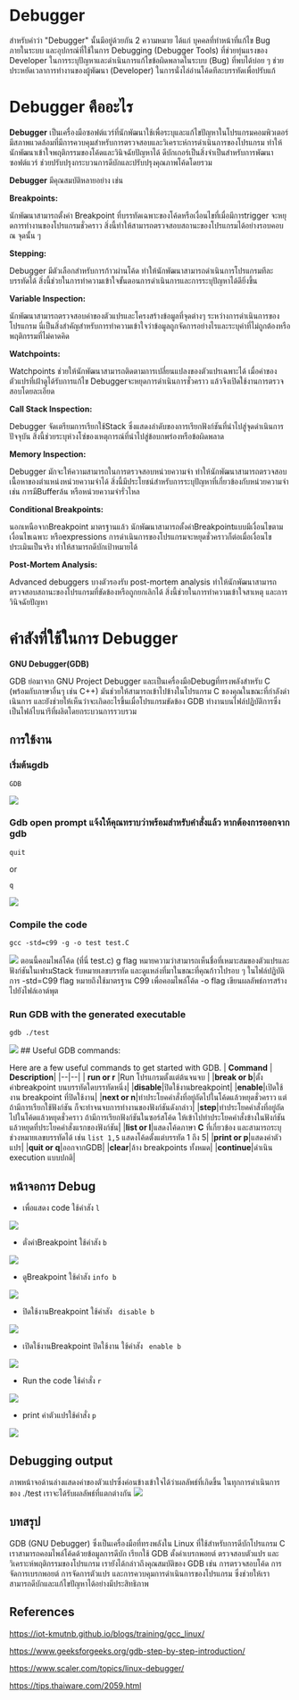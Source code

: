 # Debugger

สำหรับคำว่า "Debugger"  นั้นมีอยู่ด้วยกัน 2  ความหมาย ได้แก่ บุคคลที่ทำหน้าที่แก้ไข Bug  ภายในระบบ และอุปกรณ์ที่ใช้ในการ Debugging (Debugger Tools)  ที่ช่วยทุ่นแรงของ Developer  ในการระบุปัญหาและดำเนินการแก้ไขข้อผิดพลาดในระบบ (Bug)  ที่พบได้บ่อย ๆ ช่วยประหยัดเวลาการทำงานของผู้พัฒนา (Developer)  ในการนั่งไล่อ่านโค้ดทีละบรรทัดเพื่อปรับแก้
# Debugger คืออะไร

**Debugger**  เป็นเครื่องมือซอฟต์แวร์ที่นักพัฒนาใช้เพื่อระบุและแก้ไขปัญหาในโปรแกรมคอมพิวเตอร์ มีสภาพแวดล้อมที่มีการควบคุมสําหรับการตรวจสอบและวิเคราะห์การดําเนินการของโปรแกรม ทําให้นักพัฒนาเข้าใจพฤติกรรมของโค้ดและวินิจฉัยปัญหาได้ ดีบักเกอร์เป็นสิ่งจําเป็นสําหรับการพัฒนาซอฟต์แวร์ ช่วยปรับปรุงกระบวนการดีบักและปรับปรุงคุณภาพโค้ดโดยรวม

**Debugger** มีคุณสมบัติหลายอย่าง เช่น

**Breakpoints:**

นักพัฒนาสามารถตั้งค่า Breakpoint ที่บรรทัดเฉพาะของโค้ดหรือเงื่อนไขที่เมื่อมีการtrigger จะหยุดการทํางานของโปรแกรมชั่วคราว สิ่งนี้ทําให้สามารถตรวจสอบสถานะของโปรแกรมได้อย่างรอบคอบ ณ จุดนั้น ๆ

**Stepping:**

Debugger มีตัวเลือกสําหรับการก้าวผ่านโค้ด ทําให้นักพัฒนาสามารถดําเนินการโปรแกรมทีละบรรทัดได้ สิ่งนี้ช่วยในการทําความเข้าใจขั้นตอนการดําเนินการและการระบุปัญหาได้ดียิ่งขึ้น

**Variable Inspection:**

นักพัฒนาสามารถตรวจสอบค่าของตัวแปรและโครงสร้างข้อมูลที่จุดต่างๆ ระหว่างการดําเนินการของโปรแกรม นี่เป็นสิ่งสําคัญสําหรับการทําความเข้าใจว่าข้อมูลถูกจัดการอย่างไรและระบุค่าที่ไม่ถูกต้องหรือพฤติกรรมที่ไม่คาดคิด

**Watchpoints:**

Watchpoints ช่วยให้นักพัฒนาสามารถติดตามการเปลี่ยนแปลงของตัวแปรเฉพาะได้ เมื่อค่าของตัวแปรที่เฝ้าดูได้รับการแก้ไข Debuggerจะหยุดการดําเนินการชั่วคราว แล้วจึงเปิดใช้งานการตรวจสอบโดยละเอียด

**Call Stack Inspection:**

Debugger จัดเตรียมการเรียกใช้Stack ซึ่งแสดงลําดับของการเรียกฟังก์ชันที่นําไปสู่จุดดําเนินการปัจจุบัน สิ่งนี้ช่วยระบุห่วงโซ่ของเหตุการณ์ที่นําไปสู่ข้อบกพร่องหรือข้อผิดพลาด

**Memory Inspection:**

Debugger มักจะให้ความสามารถในการตรวจสอบหน่วยความจํา ทําให้นักพัฒนาสามารถตรวจสอบเนื้อหาของตําแหน่งหน่วยความจําได้ สิ่งนี้มีประโยชน์สําหรับการระบุปัญหาที่เกี่ยวข้องกับหน่วยความจํา เช่น การมีBufferล้น หรือหน่วยความจํารั่วไหล

**Conditional Breakpoints:**

นอกเหนือจากBreakpoint มาตรฐานแล้ว นักพัฒนาสามารถตั้งค่าBreakpointแบบมีเงื่อนไขตามเงื่อนไขเฉพาะ หรือexpressions การดําเนินการของโปรแกรมจะหยุดชั่วคราวก็ต่อเมื่อเงื่อนไขประเมินเป็นจริง ทําให้สามารถดีบักเป้าหมายได้

**Post-Mortem Analysis:**

Advanced debuggers  บางตัวรองรับ  post-mortem analysis  ทําให้นักพัฒนาสามารถตรวจสอบสถานะของโปรแกรมที่ขัดข้องหรือถูกยกเลิกได้ สิ่งนี้ช่วยในการทําความเข้าใจสาเหตุ  และการวินิจฉัยปัญหา

# คำสังที่ใช้ในการ  Debugger

**GNU Debugger(GDB)**

GDB ย่อมาจาก GNU Project Debugger และเป็นเครื่องมือDebugที่ทรงพลังสําหรับ C (พร้อมกับภาษาอื่นๆ เช่น C++) มันช่วยให้สามารถเข้าไปข้างในโปรแกรม C ของคุณในขณะที่กําลังดําเนินการ และยังช่วยให้เห็นว่าจะเกิดอะไรขึ้นเมื่อโปรแกรมขัดข้อง GDB ทํางานบนไฟล์ปฏิบัติการซึ่งเป็นไฟล์ไบนารีที่ผลิตโดยกระบวนการรวบรวม

## การใช้งาน

 ### เริ่มต้นgdb
`GDB`

<img src="https://media.geeksforgeeks.org/wp-content/uploads/20231215171225/304.webp">

### Gdb open prompt  แจ้งให้คุณทราบว่าพร้อมสําหรับคําสั่งแล้ว หากต้องการออกจาก gdb 

    quit
or

    q

<img src="https://media.geeksforgeeks.org/wp-content/uploads/20231215171324/quit_gdb.png">

### Compile the code

    gcc -std=c99 -g -o test test.C
<img src="https://media.geeksforgeeks.org/wp-content/uploads/20231215171445/306.webp">
ตอนนี้คอมไพล์โค้ด (ที่นี่ test.c) g flag  หมายความว่าสามารถเห็นชื่อที่เหมาะสมของตัวแปรและฟังก์ชันในเฟรมStack รับหมายเลขบรรทัด และดูแหล่งที่มาในขณะที่คุณก้าวไปรอบ ๆ ในไฟล์ปฏิบัติการ -std=C99 flag  หมายถึงใช้มาตรฐาน C99  เพื่อคอมไพล์โค้ด -o flag  เขียนผลลัพธ์การสร้างไปยังไฟล์เอาต์พุต

### Run GDB with the generated executable

    gdb ./test
<img src="https://media.geeksforgeeks.org/wp-content/uploads/20231215171511/307.webp">
## Useful GDB commands:

Here are a few useful commands to get started with GDB.
| **Command** |  **Description**|
|--|--|
| **run or r** |Run โปรแกรมตั้งแต่ต้นจนจบ  |
|**break or b**|ตั้งค่าbreakpoint บนบรรทัดใดบรรทัดหนึ่ง|
|**disable**|ปิดใช้งานbreakpoint|
|**enable**|เปิดใช้งาน breakpoint ที่ปิดใช้งาน|
|**next or n**|ทำประโยคคำสั่งที่อยู่ถัดไปในโค้ดแล้วหยุดชั่วคราว แต่ถ้ามีการเรียกใช้ฟังก์ชัน ก็จะทำจนจบการทำงานของฟังก์ชันดังกล่าว|
|**step**|ทำประโยคคำสั่งที่อยู่ถัดไปในโค้ดแล้วหยุดชั่วคราว ถ้ามีการเรียกฟังก์ชันในซอร์สโค้ด ให้เข้าไปทำประโยคคำสั่งข้างในฟังก์ชันแล้วหยุดที่ประโยคคำสั่งแรกของฟังก์ชัน|
|**list or l**|แสดงโค้ดภาษา  **C**  ที่เกี่ยวข้อง และสามารถระบุช่วงหมายเลขบรรทัดได้ เช่น  `list 1,5`  แสดงโค้ดตั้งแต่บรรทัด 1 ถึง 5|
|**print or p**|แสดงค่าตัวแปร|
|**quit or q**|ออกจากGDB|
|**clear**|ล้าง breakpoints ทั้งหมด|
|**continue**|ดำเนิน execution แบบปกติ|

## หน้าจอการ Debug

- เพื่อแสดง code ใช้คำสัง `l`

<img src="https://media.geeksforgeeks.org/wp-content/uploads/20231215171542/list-1.png">

- ตั่งค่าBreakpoint ใช้คำสัง `b`

<img src="https://media.geeksforgeeks.org/wp-content/uploads/20231215171607/breakpoint.png">

- ดูBreakpoint ใช้คำสัง  `info b`

<img src="https://media.geeksforgeeks.org/wp-content/uploads/20231215171636/info_b.png">

- ปิดใช้งานBreakpoint ใช้คำสัง ` disable b`

<img src="https://media.geeksforgeeks.org/wp-content/uploads/20231215171701/disable.png">

- เปิดใช้งานBreakpoint ปิดใช้งาน ใช้คำสัง ` enable b`

<img src="https://media.geeksforgeeks.org/wp-content/uploads/20231215171730/enable-1.png">

- Run the code ใช้คำสั่ง `r`

<img src="https://media.geeksforgeeks.org/wp-content/uploads/20231215171817/first_run.png">

- print ค่าตัวแปรใช้คำสั่ง `p`

<img src="https://media.geeksforgeeks.org/wp-content/uploads/20231215171846/print_value_x.png">

## Debugging output
ภาพหน้าจอด้านล่างแสดงค่าของตัวแปรซึ่งค่อนข้างเข้าใจได้ว่าผลลัพธ์ที่เกิดขึ้น ในทุกการดําเนินการของ ./test  เราจะได้รับผลลัพธ์ที่แตกต่างกัน
<img src="https://media.geeksforgeeks.org/wp-content/uploads/20231215171923/308.webp">

## บทสรุป

GDB (GNU Debugger)  ซึ่งเป็นเครื่องมือที่ทรงพลังใน Linux  ที่ใช้สําหรับการดีบักโปรแกรม C เราสามารถคอมไพล์โค้ดด้วยข้อมูลการดีบัก เรียกใช้ GDB  ตั้งค่าเบรกพอยต์ ตรวจสอบตัวแปร และวิเคราะห์พฤติกรรมของโปรแกรม เรายังได้กล่าวถึงคุณสมบัติของ GDB  เช่น การตรวจสอบโค้ด การจัดการเบรกพอยต์ การจัดการตัวแปร และการควบคุมการดําเนินการของโปรแกรม ซึ่งช่วยให้เราสามารถดีบักและแก้ไขปัญหาได้อย่างมีประสิทธิภาพ

## References

https://iot-kmutnb.github.io/blogs/training/gcc_linux/

https://www.geeksforgeeks.org/gdb-step-by-step-introduction/

https://www.scaler.com/topics/linux-debugger/

https://tips.thaiware.com/2059.html

